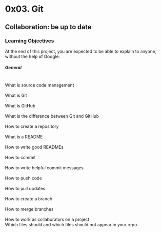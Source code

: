 <h1> 0x03. Git </h1> 
<h2> Collaboration: be up to date </h2>
                                                                                                                   
<h3> Learning Objectives </h3>                                                                                     
                                                                                                                   
<p> At the end of this project, you are expected to be able to explain to anyone, without the help of Google:      
                                                                                                                   
<h5> General </h5>                                                                                                 
                                                                                                                   
<br> What is source code management                                                                                
<br> What is Git                                                                                                   
<br> What is GitHub                                                                                                
<br> What is the difference between Git and GitHub                                                                 
<br> How to create a repository                                                                                    
<br> What is a README                                                                                              
<br> How to write good READMEs                                                                                     
<br> How to commit                                                                                                 
<br> How to write helpful commit messages                                                                          
<br> How to push code                                                                                              
<br> How to pull updates                                                                                           
<br> How to create a branch                                                                                        
<br> How to merge branches                                                                                         
<br> How to work as collaborators on a project
<br> Which files should and which files should not appear in your repo</p>

